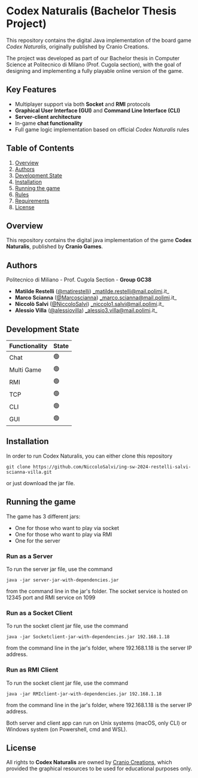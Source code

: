 # Codex Naturalis (Bachelor Thesis Project)

This repository contains the digital Java implementation of the board game *Codex Naturalis*, originally published by Cranio Creations.

The project was developed as part of our Bachelor thesis in Computer Science at Politecnico di Milano (Prof. Cugola section), with the goal of designing and implementing a fully playable online version of the game.

## Key Features

- Multiplayer support via both **Socket** and **RMI** protocols
- **Graphical User Interface (GUI)** and **Command Line Interface (CLI)**
- **Server-client architecture**
- In-game **chat functionality**
- Full game logic implementation based on official *Codex Naturalis* rules


## Table of Contents
1. [Overview](#Overview)
2. [Authors](#Authors)
3. [Development State](#Development-State)
4. [Installation](#Installation)
5. [Running the game](#Running-the-game)
6. [Rules](#Rules)
7. [Requirements](#Requirements)
8. [License](#License)
## Overview
This repository contains the digital java implementation of the game **Codex Naturalis**, published by **Cranio Games**.

## Authors
Politecnico di Miliano - Prof. Cugola Section - **Group GC38** 
-  **Matilde Restelli**   ([@matirestelli](https://github.com/matirestelli)) _matilde.restelli@mail.polimi.it_
-  **Marco Scianna** ([@Marcoscianna](https://github.com/Marcoscianna)) _marco.scianna@mail.polimi.it_
-  **Niccolò Salvi** ([@NiccoloSalvi](https://github.com/NiccoloSalvi)) _niccolo1.salvi@mail.polimi.it_
- **Alessio Villa** ([@alessiovilla](https://github.com/alessiovilla)) _alessio3.villa@mail.polimi.it_

## Development State

| Functionality   | State          |
|-----------------|----------------|
| Chat            | :green_circle: |
| Multi Game      | :green_circle: |
| RMI             | :green_circle: |
| TCP             | :green_circle: |
| CLI             | :green_circle: |
| GUI             | :green_circle: |
## Installation
In order to run Codex Naturalis, you can either clone this repository
```
git clone https://github.com/NiccoloSalvi/ing-sw-2024-restelli-salvi-scianna-villa.git
```
or just download the jar file.
## Running the game
The game has 3 different jars:

- One for those who want to play via socket
- One for those who want to play via RMI
- One for the server

### Run as a Server
To run the server jar file, use the command
```
java -jar server-jar-with-dependencies.jar
```
from the command line in the jar's folder. The socket service is hosted on 12345 port and RMI service on 1099

### Run as a Socket Client
To run the socket client jar file, use the command
```
java -jar Socketclient-jar-with-dependencies.jar 192.168.1.18
```
from the command line in the jar's folder, where 192.168.1.18 is the server IP address.

### Run as RMI Client
To run the socket client jar file, use the command
```
java -jar RMIclient-jar-with-dependencies.jar 192.168.1.18
```
from the command line in the jar's folder, where 192.168.1.18 is the server IP address.

Both server and client app can run on Unix systems (macOS, only CLI) or Windows system (on Powershell, cmd and WSL).

## License
All rights to **Codex Naturalis** are owned by [Cranio Creations](https://www.craniocreations.it/),  which provided the graphical resources to be used for educational purposes only.
